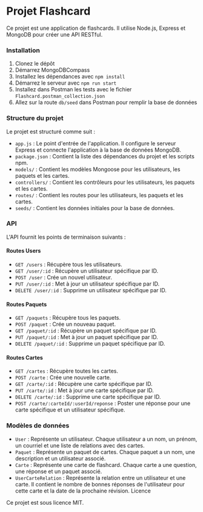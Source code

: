# Projet Flashcard

Ce projet est une application de flashcards. Il utilise Node.js, Express et MongoDB pour créer une API RESTful.

### Installation

1. Clonez le dépôt
2. Démarrez MongoDBCompass
3. Installez les dépendances avec `npm install`
4. Démarrez le serveur avec `npm run start`
5. Installez dans Postman les tests avec le fichier `Flashcard.postman_collection.json`
6. Allez sur la route `db/seed` dans Postman pour remplir la base de données
   
### Structure du projet

Le projet est structuré comme suit :

- `app.js` : Le point d'entrée de l'application. Il configure le serveur Express et connecte l'application à la base de données MongoDB.
- `package.json` : Contient la liste des dépendances du projet et les scripts npm.
- `models/` : Contient les modèles Mongoose pour les utilisateurs, les paquets et les cartes.
- `controllers/` : Contient les contrôleurs pour les utilisateurs, les paquets et les cartes.
- `routes/` : Contient les routes pour les utilisateurs, les paquets et les cartes.
- `seeds/` : Contient les données initiales pour la base de données.
  
### API

L'API fournit les points de terminaison suivants :

#### Routes Users
- `GET /users` : Récupère tous les utilisateurs.
- `GET /user/:id` : Récupère un utilisateur spécifique par ID.
- `POST /user` : Crée un nouvel utilisateur.
- `PUT /user/:id` : Met à jour un utilisateur spécifique par ID.
- `DELETE /user/:id` : Supprime un utilisateur spécifique par ID.

#### Routes Paquets
- `GET /paquets` : Récupère tous les paquets.
- `POST /paquet` : Crée un nouveau paquet.
- `GET /paquet/:id` : Récupère un paquet spécifique par ID.
- `PUT /paquet/:id` : Met à jour un paquet spécifique par ID.
- `DELETE /paquet/:id` : Supprime un paquet spécifique par ID.
  
#### Routes Cartes
- `GET /cartes` : Récupère toutes les cartes.
- `POST /carte` : Crée une nouvelle carte.
- `GET /carte/:id` : Récupère une carte spécifique par ID.
- `PUT /carte/:id` : Met à jour une carte spécifique par ID.
- `DELETE /carte/:id` : Supprime une carte spécifique par ID.
- `POST /carte/:carteId/:userId/reponse` : Poster une réponse pour une carte spécifique et un utilisateur spécifique.
  
### Modèles de données

- `User` : Représente un utilisateur. Chaque utilisateur a un nom, un prénom, un courriel et une liste de relations avec des cartes.
- `Paquet` : Représente un paquet de cartes. Chaque paquet a un nom, une description et un utilisateur associé.
- `Carte` : Représente une carte de flashcard. Chaque carte a une question, une réponse et un paquet associé.
- `UserCarteRelation` : Représente la relation entre un utilisateur et une carte. Il contient le nombre de bonnes réponses de l'utilisateur pour cette carte et la date de la prochaine révision.
Licence

Ce projet est sous licence MIT.
